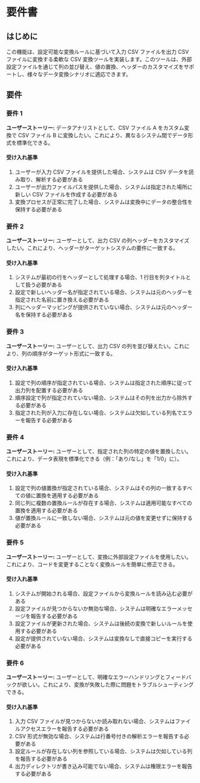 # 要件書

## はじめに

この機能は、設定可能な変換ルールに基づいて入力 CSV ファイルを出力 CSV ファイルに変換する柔軟な CSV 変換ツールを実装します。このツールは、外部設定ファイルを通じて列の並び替え、値の置換、ヘッダーのカスタマイズをサポートし、様々なデータ変換シナリオに適応できます。

## 要件

### 要件 1

**ユーザーストーリー:** データアナリストとして、CSV ファイル A をカスタム変換で CSV ファイル B に変換したい。これにより、異なるシステム間でデータ形式を標準化できる。

#### 受け入れ基準

1. ユーザーが入力 CSV ファイルを提供した場合、システムは CSV データを読み取り、解析する必要がある
2. ユーザーが出力ファイルパスを提供した場合、システムは指定された場所に新しい CSV ファイルを作成する必要がある
3. 変換プロセスが正常に完了した場合、システムは変換中にデータの整合性を保持する必要がある

### 要件 2

**ユーザーストーリー:** ユーザーとして、出力 CSV の列ヘッダーをカスタマイズしたい。これにより、ヘッダーがターゲットシステムの要件に一致する。

#### 受け入れ基準

1. システムが最初の行をヘッダーとして処理する場合、1 行目を列タイトルとして扱う必要がある
2. 設定で新しいヘッダー名が指定されている場合、システムは元のヘッダーを指定された名前に置き換える必要がある
3. 列にヘッダーマッピングが提供されていない場合、システムは元のヘッダー名を保持する必要がある

### 要件 3

**ユーザーストーリー:** ユーザーとして、出力 CSV の列を並び替えたい。これにより、列の順序がターゲット形式に一致する。

#### 受け入れ基準

1. 設定で列の順序が指定されている場合、システムは指定された順序に従って出力列を配置する必要がある
2. 順序設定で列が指定されていない場合、システムはその列を出力から除外する必要がある
3. 指定された列が入力に存在しない場合、システムは欠如している列名でエラーを報告する必要がある

### 要件 4

**ユーザーストーリー:** ユーザーとして、指定された列の特定の値を置換したい。これにより、データ表現を標準化できる（例：「あり/なし」を「1/0」に）。

#### 受け入れ基準

1. 設定で列の値置換が指定されている場合、システムはその列の一致するすべての値に置換を適用する必要がある
2. 同じ列に複数の置換ルールが存在する場合、システムは適用可能なすべての置換を適用する必要がある
3. 値が置換ルールに一致しない場合、システムは元の値を変更せずに保持する必要がある

### 要件 5

**ユーザーストーリー:** ユーザーとして、変換に外部設定ファイルを使用したい。これにより、コードを変更することなく変換ルールを簡単に修正できる。

#### 受け入れ基準

1. システムが開始される場合、設定ファイルから変換ルールを読み込む必要がある
2. 設定ファイルが見つからないか無効な場合、システムは明確なエラーメッセージを報告する必要がある
3. 設定ファイルが更新された場合、システムは後続の変換で新しいルールを使用する必要がある
4. 設定が提供されていない場合、システムは変換なしで直接コピーを実行する必要がある

### 要件 6

**ユーザーストーリー:** ユーザーとして、明確なエラーハンドリングとフィードバックが欲しい。これにより、変換が失敗した際に問題をトラブルシューティングできる。

#### 受け入れ基準

1. 入力 CSV ファイルが見つからないか読み取れない場合、システムはファイルアクセスエラーを報告する必要がある
2. CSV 形式が無効な場合、システムは行番号付きの解析エラーを報告する必要がある
3. 設定ルールが存在しない列を参照している場合、システムは欠如している列を報告する必要がある
4. 出力ディレクトリが書き込み可能でない場合、システムは権限エラーを報告する必要がある
